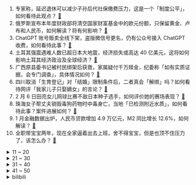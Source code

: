 1. 专家称，延迟退休可以减少子孙后代社保缴费压力，这是一个「制度公平」，如何看待此观点？ [:link:](https://www.zhihu.com/question/583205512)
2. 俄罗斯宣布本年度财政部将清空国家财富基金中的欧元份额，只保留黄金、卢布和人民币，如何解读？将有何影响？ [:link:](https://www.zhihu.com/question/583148024)
3. ChatGPT 账号贩卖全线下架，盗版微信号更名，仍有公众号接入 ChatGPT 收费，如何看待此事？ [:link:](https://www.zhihu.com/question/582948141)
4. 土耳其强震遇难人数已超日本大地震，经济损失或高达 40 亿美元，这将如何影响土耳其经济政治及全球经济？ [:link:](https://www.zhihu.com/question/583139583)
5. 广西原县委书记被村民绑架后获救，家属疑付千万赎金，纪委称「如有实质证据，会专门调查」，具体情况如何？ [:link:](https://www.zhihu.com/question/583155127)
6. 四川取消「生育登记」对「结婚」限制条件后，二者真会「解绑」吗？如何看待网评「我家儿子只娶嫡女」的言论？ [:link:](https://www.zhihu.com/question/583167820)
7. 2 月 6 日田亮女儿网球比赛不敌日本种子选手，如何评价她的赛场表现？ [:link:](https://www.zhihu.com/question/582635570)
8. 珠海女子帮丈夫销毁毒狗药物时中毒身亡，当地「已检测附近水质」，如何看待此事？案件进展如何？ [:link:](https://www.zhihu.com/question/582931203)
9. 1 月金融数据出炉，人民币贷款增加 4.9 万亿元，M2 同比增长 12.6%，如何解读？ [:link:](https://www.zhihu.com/question/583202284)
10. 全职带宝宝两年，现在全家逼着出去上班，舍不得宝宝，但是也顶不住压力了，该怎么办？ [:link:](https://www.zhihu.com/question/582036709)
<details>
<summary>11 ~ 20</summary>

11. 考公务员真的可以衣食无忧吗？ [:link:](https://www.zhihu.com/question/573640753)
12. ChatGPT 在论文润色方面可以有哪些应用？ [:link:](https://www.zhihu.com/question/582506176)
13. 英国国防大臣发声「排除立即将向乌克兰提供战机可能性」，释放了哪些信号？欧洲国家战机参战意味着什么？ [:link:](https://www.zhihu.com/question/583047397)
14. 办公室里的十几台电脑怎么实现共享文件呢？（不想通过某个人软件的上传和下载）？ [:link:](https://www.zhihu.com/question/65858411)
15. 《火影忍者》中同样是跟三忍修行三年，为何第七班的实力差距如此明显？ [:link:](https://www.zhihu.com/question/567910290)
16. 快要情人节了，预算700以内（贫穷学生，轻点喷）给女朋友送什么合适？ [:link:](https://www.zhihu.com/question/582463799)
17. 婴儿整天躺着不会无聊吗？ [:link:](https://www.zhihu.com/question/578082706)
18. 和男朋友在一个城市，但我们工作都很忙，有时一周见不了一面，我有点坚持不下去了怎么办？ [:link:](https://www.zhihu.com/question/581984443)
19. ChatGPT 将对现有哪些行业、岗位带来冲击或巨变? [:link:](https://www.zhihu.com/question/582645214)
20. 劳动合同与劳务合同有什么区别？ [:link:](https://www.zhihu.com/question/439682689)
</details>
<details>
<summary>21 ~ 30</summary>

21. 和对象工作都很累，没时间收拾屋子，但每天回家看到家里乱糟糟的心情很烦躁怎么办？ [:link:](https://www.zhihu.com/question/581989977)
22. 如何看待「中核集团成功自主研发『原子灯』10 年不用充电」？可以应用在哪些领域？你是否想拥有它？ [:link:](https://www.zhihu.com/question/583071413)
23. 一个人租房，有什么家电推荐？ [:link:](https://www.zhihu.com/question/581253311)
24. 《斗破苍穹》里的云岚宗，从派人跟着纳兰嫣然上门退婚到被解散，期间犯了哪些决策错误？ [:link:](https://www.zhihu.com/question/581363214)
25. 一项运动坚持 5 年以上，是一种什么样的体验？ [:link:](https://www.zhihu.com/question/581077761)
26. 独居想养安静的宠物，有没有推荐的？ [:link:](https://www.zhihu.com/question/582464403)
27. 人生第一辆公路车，预算 2W 以内，是考虑进口大牌的顶级铝架，还是国产的碳架？ [:link:](https://www.zhihu.com/question/582623389)
28. 你觉得每天生活的快乐吗？ [:link:](https://www.zhihu.com/question/582011156)
29. 成绩不是很好被同学嘲讽怎么办？ [:link:](https://www.zhihu.com/question/581668519)
30. 大学期间到底应不应该去旅游？ [:link:](https://www.zhihu.com/question/582608892)
</details>
<details>
<summary>31 ~ 40</summary>

31. 本科论文答辩难吗？ [:link:](https://www.zhihu.com/question/392229198)
32. 读书如果没让自己感到更快乐，那读书的意义在哪呢？ [:link:](https://www.zhihu.com/question/583052539)
33. 全马五个小时是什么水平？ [:link:](https://www.zhihu.com/question/582157828)
34. 如何在家里打造一个读书的舒适环境？ [:link:](https://www.zhihu.com/question/581350324)
35. 你喜欢花钱还是喜欢存钱？ [:link:](https://www.zhihu.com/question/578278859)
36. 孩子哭闹时讲道理不听怎么办？ [:link:](https://www.zhihu.com/question/576093289)
37. 成长是一件很痛苦的事吗？ [:link:](https://www.zhihu.com/question/309014229)
38. 为什么家里最懂事的孩子总是受委屈最多？ [:link:](https://www.zhihu.com/question/576920342)
39. 刘华强买瓜到高启强卖鱼，如何看待《狂飙》成功背后的中国涉案剧变迁？ [:link:](https://www.zhihu.com/question/582917153)
40. 梧州市供销社党组书记遭绑架后获救，警方悬赏 10 万缉嫌犯，还有哪些信息值得关注？ [:link:](https://www.zhihu.com/question/583187477)
</details>
<details>
<summary>41 ~ 50</summary>

41. 专家称「延迟退休改革的节奏将是平缓的」，延迟退休会有什么影响？如何看待延迟退休？ [:link:](https://www.zhihu.com/question/583148889)
42. 一个人逛街会孤独吗? [:link:](https://www.zhihu.com/question/577480785)
43. 《英雄联盟》台服宣布将锁 IP，会造成哪些影响？ [:link:](https://www.zhihu.com/question/583163266)
44. 戴n95口罩时，口罩无法贴合面部，在鼻夹处有很大缝隙怎么办？ [:link:](https://www.zhihu.com/question/572807753)
45. 「以油养肤」真的能把皮肤养好吗，不同肤质该如何使用？ [:link:](https://www.zhihu.com/question/581139404)
46. 2 月 87 款国产网游获批，网易《梦幻西游：时空》和腾讯子公司《王者万象棋》在列，哪些信息值得关注？ [:link:](https://www.zhihu.com/question/583255345)
47. 为什么现在年轻人越来越喜欢自己动手做饭了？ [:link:](https://www.zhihu.com/question/576339155)
48. 《显微镜下的大明之丝绢案》正式开播，张若昀主演，马伯庸原著改编，符合你的期待吗？ [:link:](https://www.zhihu.com/question/582585740)
49. 2023 LPL 春季赛「仁川人对决」TES 2:0 击败 UP，如何评价这场比赛？ [:link:](https://www.zhihu.com/question/583246819)
50. 江苏丰县民政局回应「新娘被多名男性亲友吻脸拍打臀部」，称非当地风俗，如何看待婚闹现象？ [:link:](https://www.zhihu.com/question/583136134)
</details><details>
<summary>bilibili</summary>

1. 鹅鸭傻 [:link:](//www.bilibili.com/video/BV1Q14y1F7B2)
2. “读孙子兵法,品启强人生” [:link:](//www.bilibili.com/video/BV1MG4y1S7cm)
3. 看几遍都觉得好笑哈哈哈哈 [:link:](//www.bilibili.com/video/BV1Bj411M7bz)
4. 跳着健康健身的阳康比心舞，心情无比畅通比❤ [:link:](//www.bilibili.com/video/BV18G4y1N7h7)
5. 你有没有哪些小妙招是外行人不知道的？大家互相说一下取取经！ [:link:](//www.bilibili.com/video/BV1nR4y1z74b)
6. 《崩坏：星穹铁道》白露角色PV——「天干物燥」 [:link:](//www.bilibili.com/video/BV1n84y1G7HE)
7. 我把经典游戏都速通了一遍？？ [:link:](//www.bilibili.com/video/BV1RR4y1z7Hv)
8. 同伴赠礼  2440原石帮你回血，尘歌壶套装（持续更新中）。 [:link:](//www.bilibili.com/video/BV1xv4y1b7YH)
9. 【坦白】为什么我专做"骗小白"的碎片式健身训练 [:link:](//www.bilibili.com/video/BV1oe4y1A7v6)
10. 绝地求生最远击杀记录！【C4快乐阴人流#38】 [:link:](//www.bilibili.com/video/BV1Ze4y1A7h8)
<details>
<summary>11 ~ 20</summary>

11. 在自律和自觉中选择了自尽 [:link:](//www.bilibili.com/video/BV1Yv4y1477X)
12. 任何变态，终将绳之以法！ [:link:](//www.bilibili.com/video/BV19M4y1D796)
13. 我敢说99%的人都没吃过这火锅 [:link:](//www.bilibili.com/video/BV1t84y157D4)
14. 两分钟视频大哥两次落泪，相信大哥一定可以东山再起！ [:link:](//www.bilibili.com/video/BV1X84y157bq)
15. 解锁神装 我的世界永恒的MC生存 二周目EP14 [:link:](//www.bilibili.com/video/BV1EM411Y7iB)
16. 骑行流浪黑龙江，运气不错又找到带炕的房子了，烧起炉子感觉很舒服 [:link:](//www.bilibili.com/video/BV1Y84y1G7CJ)
17. “于西方拍卖会上流拍的东方戏曲人偶。”……我重回故里，而她们客死异乡。 [:link:](//www.bilibili.com/video/BV17A411679Z)
18. 耗时半个月，我给表妹做了一张触摸感应桌 [:link:](//www.bilibili.com/video/BV1S8411M7bW)
19. 一把长剑残血6级就断线！单杀职业？别吃！别吃！ [:link:](//www.bilibili.com/video/BV1YA4116733)
20. 七年未同床？情夫①号上线！《叶卡捷琳娜》P3 [:link:](//www.bilibili.com/video/BV1F24y1q7bU)
</details>
<details>
<summary>21 ~ 30</summary>

21. 《官  宣》 [:link:](//www.bilibili.com/video/BV1T84y1V7Tz)
22. 不要含糊其辞，僵尸肉跟国内储备肉没关系！ [:link:](//www.bilibili.com/video/BV1Mx4y1L75k)
23. 坤坤闪亮登场 [:link:](//www.bilibili.com/video/BV1fA411r7DF)
24. “长大后才发现，这编剧也太敢写了吧！” [:link:](//www.bilibili.com/video/BV1ns4y1Y7Yh)
25. 你玩原神怎么不充钱呢？【这下不得不氪金了...】 [:link:](//www.bilibili.com/video/BV1J24y1q7AL)
26. 胡桃池子十连五金，我的好同学，我一点都不羡慕 [:link:](//www.bilibili.com/video/BV1GT411R77S)
27. 是不是每个日本媳妇都有这样的技能？ [:link:](//www.bilibili.com/video/BV1MA41167KX)
28. 【原神手书】与夜兰在欲望之网中起舞！ [:link:](//www.bilibili.com/video/BV1cd4y1J7Xt)
29. 【基德】土叙地震全面报告：天灾叠加人祸，双标的救援 [:link:](//www.bilibili.com/video/BV1cs4y1e7ty)
30. 【原神手书】♛来自四神的压迫力♛～王牌特工们的「间谍过家家」～ [:link:](//www.bilibili.com/video/BV1Tv4y1b73i)
</details>
<details>
<summary>31 ~ 40</summary>

31. 看完这视频，你们会明白为啥市场上有这么多卖活禽活鱼的商家问你要不要宰杀了，因为死无对证！ [:link:](//www.bilibili.com/video/BV1jG4y1S7bj)
32. 21世纪如何复兴德意志第二帝国？【神奇组织04】 [:link:](//www.bilibili.com/video/BV12Y411q7S1)
33. 流浪地球2《人是_》，这么唱可以直击你的灵魂吗！ [:link:](//www.bilibili.com/video/BV1XM4y1D7XH)
34. 读兵法，斗大佬，拜干爹，鱼贩走上人生巅峰！万字解析国产扫黑剧《狂飙》7~12 [:link:](//www.bilibili.com/video/BV1JM4y1D7Y8)
35. 大嫂高叶：老问这种问题烦不烦？ [:link:](//www.bilibili.com/video/BV1S84y1G7Hy)
36. 鱼王来了，7800买一条巨型老鼠斑，吃完差点破产了 [:link:](//www.bilibili.com/video/BV1BT41197ew)
37. 即便身处泥淖，也能仰望星空！看农民工如何修炼成中国梵高？ [:link:](//www.bilibili.com/video/BV1Ks4y1s7Bd)
38. 《查理九世》“ 谨以此书，纪念我的童年，那是一段小有遗憾的幸福时光。” [:link:](//www.bilibili.com/video/BV1Zs4y1W75g)
39. 细读经典：比肩《星际穿越》，影史“最硬”科幻片《超时空接触》 [:link:](//www.bilibili.com/video/BV1UY411q7EW)
40. “心在跳，爱很刑如烈火” [:link:](//www.bilibili.com/video/BV1824y1i7Mb)
</details>
<details>
<summary>41 ~ 50</summary>

41. 朋友永远都是游戏最高“配置” [:link:](//www.bilibili.com/video/BV15D4y1K7cC)
42. 春 节 档 最 强 战 争 [:link:](//www.bilibili.com/video/BV1hs4y1Y7NQ)
43. 大半夜学围棋？一看就懂？刘备也在？我也想试试 [:link:](//www.bilibili.com/video/BV1wT411o7vg)
44. 当我把城里的猫带回农村被疯狂打脸（宋庄特辑） [:link:](//www.bilibili.com/video/BV1UT41197fB)
45. 入坑DNF半个月血亏4W装备全碎，我想成为巴卡尔红队C#1？ [:link:](//www.bilibili.com/video/BV1684y1G7V6)
46. 谁要来预订我的情人节档期 [:link:](//www.bilibili.com/video/BV17Y411B7US)
47. 没有神明注视的冒险家 [:link:](//www.bilibili.com/video/BV1VA41167mk)
48. 功绩社会生产抑郁症患者和厌世者？ [:link:](//www.bilibili.com/video/BV1WM411Y7Jk)
49. 嘿朋友，你想吃免费的麦丽素嘛（低俗，重口，恶心，慎点） [:link:](//www.bilibili.com/video/BV1aM4y1D7Zc)
50. 全程高能|| 家贼祖师爷的父子交接，权力博弈中的那些“不传之秘” [:link:](//www.bilibili.com/video/BV15G4y1T78D)
</details>
<details>
<summary>51 ~ 60</summary>

51. 【定格动画】炎龙vs卡利斯 [:link:](//www.bilibili.com/video/BV1BM411v7Wq)
52. 贾冰“狂飙”英文台词! [:link:](//www.bilibili.com/video/BV1cT411o7Gr)
53. 这 是......转 生 大 肠 [:link:](//www.bilibili.com/video/BV13Y411i7ii)
54. 《成年狗的崩溃就在一瞬间》 [:link:](//www.bilibili.com/video/BV1vj411K7q7)
55. 俄罗斯雅库特人展示了他们简单的生活 [:link:](//www.bilibili.com/video/BV1gd4y1H7gR)
56. 我们是动力火车，B站我们来了！ [:link:](//www.bilibili.com/video/BV1dT411D7QX)
57. 南方人第一次逛东北菜市场!50块钱能买些啥? [:link:](//www.bilibili.com/video/BV1QM4y1D77H)
58. 他反复问她有没有遗憾，更让人遗憾了 [:link:](//www.bilibili.com/video/BV11Y411q7KW)
59. 16岁高中生买电脑学习用！他爸爸不说话我信了！ [:link:](//www.bilibili.com/video/BV1VG4y1S7ho)
60. 我的世界：什么才是真正的顶级肝帝 [:link:](//www.bilibili.com/video/BV1Rd4y1n7Vn)
</details>
<details>
<summary>61 ~ 70</summary>

61. 【定格动画】爆肝挑战地表最重组合金刚藏玩阁冲云霄终极大合体 [:link:](//www.bilibili.com/video/BV1pR4y1q7XH)
62. 10道10元超简单素菜，我是不相信你会翻车的 [:link:](//www.bilibili.com/video/BV1YG4y1U7G4)
63. 叠 甲 圣 经 [:link:](//www.bilibili.com/video/BV1hM411Y7XL)
64. 我办的音乐比赛炸出了这么多大佬? [图一乐作品PICK] [:link:](//www.bilibili.com/video/BV15Y411B7Jt)
65. 拒绝答辩，吃点好的！漫威零差评佳作《马面雷神》 [:link:](//www.bilibili.com/video/BV1VG4y1K7Nu)
66. 他从卖鱼小贩逆袭成黑帮大佬，逍遥法外一路狂飙！ [:link:](//www.bilibili.com/video/BV1JD4y1K7hR)
67. 【半佛】为啥很多婚礼现场闹的像耍猴？ [:link:](//www.bilibili.com/video/BV1tR4y1q7tu)
68. 她的讣告，选择了一张彩色照片…… [:link:](//www.bilibili.com/video/BV1sM4y1D7oF)
69. 安欣的反向演讲 [:link:](//www.bilibili.com/video/BV1pj411M7C3)
70. 全网催更的完整版《群青》来啦！能感染到你吗？ [:link:](//www.bilibili.com/video/BV1KD4y1K7YW)
</details>
<details>
<summary>71 ~ 80</summary>

71. 我，260万粉UP主，公开助农水果利润！究竟赚了多少钱？ [:link:](//www.bilibili.com/video/BV1nx4y1L753)
72. 一杆进七个！当九球天后遇上高速摄影机，谁会更胜一筹？ [:link:](//www.bilibili.com/video/BV1rT411Q7DN)
73. 品尝酸甜苦辣，尽享人生滋味 [:link:](//www.bilibili.com/video/BV1d54y1P7eV)
74. 【崩坏3】主线回顾小剧场 [:link:](//www.bilibili.com/video/BV1eM411v7ju)
75. 张涛：很骄傲又能帮到同桌！ [:link:](//www.bilibili.com/video/BV1d14y1F7ZR)
76. 一咬就嘎嘣脆的土豆饼 [:link:](//www.bilibili.com/video/BV12A41167Fs)
77. 【IGN】《塞尔达传说 王国之泪》 全新预告 | 任天堂直面会 [:link:](//www.bilibili.com/video/BV1es4y1Y7y4)
78. 帅小伙速通九转大肠，品尝到肠真正的味道！ [:link:](//www.bilibili.com/video/BV14x4y1L75j)
79. 辅助大爹被赶出队伍，可三位大小姐绝对想不到你治疗就能复制技能【01】 [:link:](//www.bilibili.com/video/BV1ks4y1Y7gT)
80. 【36氪】从扶贫到“坑贫”，中国式彩票什么时候开始把路走歪了？ [:link:](//www.bilibili.com/video/BV1r8411u7My)
</details>
<details>
<summary>81 ~ 90</summary>

81. 现在喜欢一个角色 [:link:](//www.bilibili.com/video/BV1bY411q7oy)
82. 胡桃金曲《家有胡桃》 [:link:](//www.bilibili.com/video/BV1Pv4y147jk)
83. 男人点了一份汤圆，老板却端来一碟饺子。。。 [:link:](//www.bilibili.com/video/BV1B24y1i71w)
84. 当老公发现我为前男友写的日记... [:link:](//www.bilibili.com/video/BV1z8411u7XT)
85. 美国最贵牛排店VS最便宜牛排！！价格相差40倍，值得吗？ [:link:](//www.bilibili.com/video/BV19Y411v778)
86. 狂飙（x）乱飙(√) [:link:](//www.bilibili.com/video/BV158411u7d8)
87. 【明日方舟】盘点生息演算七大"离谱"问题 ！最后一个堪称逆天！ [:link:](//www.bilibili.com/video/BV168411u7BR)
88. 封面有亮点！谁能找到！ [:link:](//www.bilibili.com/video/BV1FG4y1M7nJ)
89. 一个星期前 无意中看见学生用废弃的口罩绳做成了皮筋，看完心里挺不是滋味..偷偷在网上买了皮筋沙包和毽子，想给孩子们一个惊喜。我的学生我来宠 [:link:](//www.bilibili.com/video/BV1Tj411K7Tr)
90. 网络热门艺术鉴赏（七）高山流水遇只因 [:link:](//www.bilibili.com/video/BV1JG4y1S7v2)
</details>
<details>
<summary>91 ~ 100</summary>

91. 本来挺喜欢塑料小人的 [:link:](//www.bilibili.com/video/BV1bM411Y7Xz)
92. 一秒钟记个单词“manic” [:link:](//www.bilibili.com/video/BV14M4y1X7jc)
93. 任何时间！任何地点！遇到小猫！就地亲烂！ [:link:](//www.bilibili.com/video/BV1bM4y1D7s8)
94. 人间值得图鉴 [:link:](//www.bilibili.com/video/BV1rM4y1X78p)
95. 南方人和北方人互换饮食是什么体验？ [:link:](//www.bilibili.com/video/BV1Qx4y157kd)
96. 速通玩家在NPC眼中的样子 [:link:](//www.bilibili.com/video/BV1cM411v79w)
97. 1999年，5名死刑犯临刑前 现场实拍录像 [:link:](//www.bilibili.com/video/BV1Ny4y1Q7xG)
98. 当我故意在女友面前说前女友的优点时，她直接破防了 [:link:](//www.bilibili.com/video/BV1ej411K74t)
99. 二次元小姐姐拯救流浪老哥 [:link:](//www.bilibili.com/video/BV1ZY411q7oa)
100. 开年第一大笑话：王一博转型当演员【飘飘】 [:link:](//www.bilibili.com/video/BV1ps4y1Y73B)
</details></details>